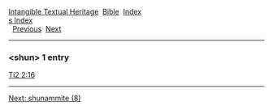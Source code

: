 [Intangible Textual Heritage](../../index)  [Bible](../index) 
[Index](index)   
[s Index](_s_)  
  [Previous](c10380)  [Next](c10382) 

------------------------------------------------------------------------

### &lt;shun&gt; 1 entry

[Ti2 2:16](../kjv/ti2002.htm#016)  

------------------------------------------------------------------------

[Next: shunammite (8)](c10382)
